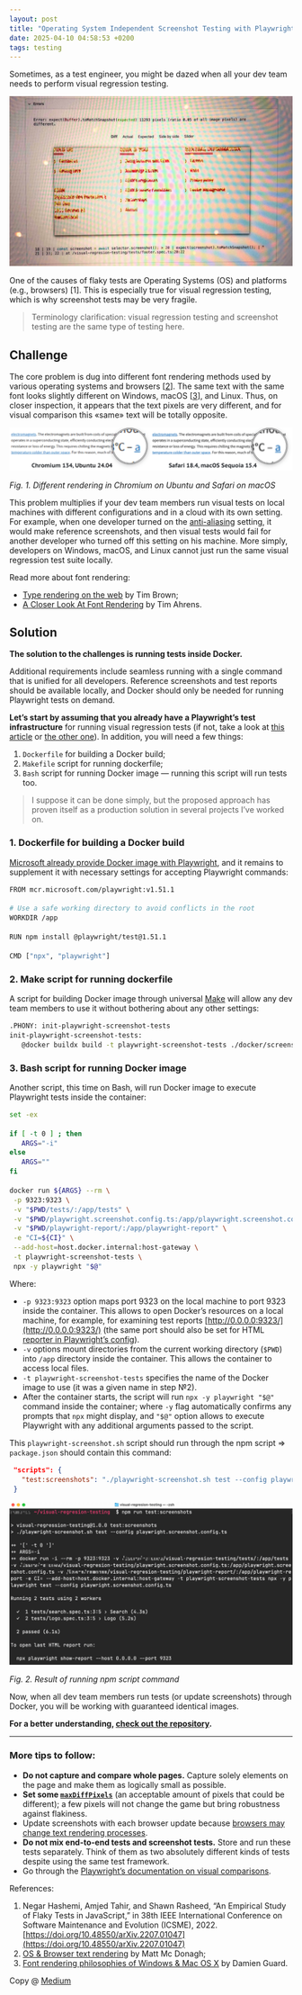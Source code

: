 ```yaml
---
layout: post
title: "Operating System Independent Screenshot Testing with Playwright and Docker"
date: 2025-04-10 04:58:53 +0200
tags: testing
---
```


Sometimes, as a test engineer, you might be dazed when all your dev team needs to perform visual regression testing.

![Operating System Independent Screenshot Testing with Playwright and Docker](/assets/2025-04-10/00-cover.jpg)

One of the causes of flaky tests are Operating Systems (OS) and platforms (e.g., browsers) [1]. This is especially true for visual regression testing, which is why screenshot tests may be very fragile.

> Terminology clarification: visual regression testing and screenshot testing are the same type of testing here.

## Challenge

The core problem is dug into different font rendering methods used by various operating systems and browsers [[2](https://www.inkwell.ie/typography/os-rendering.html)]. The same text with the same font looks slightly different on Windows, macOS [[3](https://damieng.com/blog/2007/06/13/font-rendering-philosophies-of-windows-and-mac-os-x/)], and Linux. Thus, on closer inspection, it appears that the text pixels are very different, and for visual comparison this «same» text will be totally opposite.

![Different rendering in Chromium on Ubuntu and Safari on macOS](/assets/2025-04-10/01-rendering-cromium-ubuntu-safari-macos.png)

_Fig. 1. Different rendering in Chromium on Ubuntu and Safari on macOS_

This problem multiplies if your dev team members run visual tests on local machines with different configurations and in a cloud with its own setting. For example, when one developer turned on the [anti-aliasing](https://www.oreilly.com/library/view/web-design-in/0596009879/ch28s04s05.html) setting, it would make reference screenshots, and then visual tests would fail for another developer who turned off this setting on his machine. More simply, developers on Windows, macOS, and Linux cannot just run the same visual regression test suite locally.

Read more about font rendering:

- [Type rendering on the web](https://blog.typekit.com/2010/10/05/type-rendering-on-the-web/) by Tim Brown;
- [A Closer Look At Font Rendering](https://www.smashingmagazine.com/2012/04/a-closer-look-at-font-rendering/) by Tim Ahrens.

## Solution

**The solution to the challenges is running tests inside Docker.**

Additional requirements include seamless running with a single command that is unified for all developers. Reference screenshots and test reports should be available locally, and Docker should only be needed for running Playwright tests on demand.

**Let’s start by assuming that you already have a Playwright’s test infrastructure** for running visual regression tests (if not, take a look at [this article](https://www.browsercat.com/post/ultimate-guide-visual-testing-playwright) or [the other one](https://css-tricks.com/automated-visual-regression-testing-with-playwright/)). In addition, you will need a few things:

1. `Dockerfile` for building a Docker build;
2. `Makefile` script for running dockerfile;
3. `Bash` script for running Docker image — running this script will run tests too.

> I suppose it can be done simply, but the proposed approach has proven itself as a production solution in several projects I’ve worked on.

### 1. Dockerfile for building a Docker build

[Microsoft already provide Docker image with Playwright](https://playwright.dev/docs/docker), and it remains to supplement it with necessary settings for accepting Playwright commands:

```bash
FROM mcr.microsoft.com/playwright:v1.51.1

# Use a safe working directory to avoid conflicts in the root
WORKDIR /app

RUN npm install @playwright/test@1.51.1

CMD ["npx", "playwright"]
```

### 2. Make script for running dockerfile

A script for building Docker image through universal [Make](<https://en.wikipedia.org/wiki/Make_(software)>) will allow any dev team members to use it without bothering about any other settings:

```bash
.PHONY: init-playwright-screenshot-tests
init-playwright-screenshot-tests:
   @docker buildx build -t playwright-screenshot-tests ./docker/screenshot-tests
```

### 3. Bash script for running Docker image

Another script, this time on Вash, will run Docker image to execute Playwright tests inside the container:

```bash
set -ex

if [ -t 0 ] ; then
   ARGS="-i"
else
   ARGS=""
fi

docker run ${ARGS} --rm \
 -p 9323:9323 \
 -v "$PWD/tests/:/app/tests" \
 -v "$PWD/playwright.screenshot.config.ts:/app/playwright.screenshot.config.ts" \
 -v "$PWD/playwright-report/:/app/playwright-report" \
 -e "CI=${CI}" \
 --add-host=host.docker.internal:host-gateway \
 -t playwright-screenshot-tests \
 npx -y playwright "$@"
```

Where:

- `-p 9323:9323` option maps port 9323 on the local machine to port 9323 inside the container. This allows to open Docker’s resources on a local machine, for example, for examining test reports [http://0.0.0.0:9323/](http://0.0.0.0:9323/) (the same port should also be set for HTML [reporter in Playwright’s config](https://playwright.dev/docs/api/class-testconfig#test-config-reporter)).
- `-v` options mount directories from the current working directory (`$PWD`) into `/app` directory inside the container. This allows the container to access local files.
- `-t playwright-screenshot-tests` specifies the name of the Docker image to use (it was a given name in step №2).
- After the container starts, the script will run `npx -y playwright "$@"` command inside the container; where `-y` flag automatically confirms any prompts that `npx` might display, and `"$@"` option allows to execute Playwright with any additional arguments passed to the script.

This `playwright-screenshot.sh` script should run through the npm script ⇒ `package.json` should contain this command:

```json
 "scripts": {
   "test:screenshots": "./playwright-screenshot.sh test --config playwright.screenshot.config.ts"
 }
```

![Result of running npm script command](/assets/2025-04-10/02-npm-run-test-screenshots.png)

_Fig. 2. Result of running npm script command_

Now, when all dev team members run tests (or update screenshots) through Docker, you will be working with guaranteed identical images.

**For a better understanding, [check out the repository](https://github.com/adequatica/visual-regression-testing).**

---

### More tips to follow:

- **Do not capture and compare whole pages.** Capture solely elements on the page and make them as logically small as possible.
- **Set some [`maxDiffPixels`](https://playwright.dev/docs/test-snapshots#maxdiffpixels)** (an acceptable amount of pixels that could be different); a few pixels will not change the game but bring robustness against flakiness.
- Update screenshots with each browser update because [browsers may change text rendering processes](https://developer.chrome.com/blog/better-text-rendering-in-chromium-based-browsers-on-windows).
- **Do not mix end-to-end tests and screenshot tests.** Store and run these tests separately. Think of them as two absolutely different kinds of tests despite using the same test framework.
- Go through the [Playwright’s documentation on visual comparisons](https://playwright.dev/docs/test-snapshots).

References:

1. Negar Hashemi, Amjed Tahir, and Shawn Rasheed, “An Empirical Study of Flaky Tests in JavaScript,” in 38th IEEE International Conference on Software Maintenance and Evolution (ICSME), 2022. [https://doi.org/10.48550/arXiv.2207.01047](https://doi.org/10.48550/arXiv.2207.01047)
2. [OS & Browser text rendering](https://www.inkwell.ie/typography/os-rendering.html) by Matt Mc Donagh;
3. [Font rendering philosophies of Windows & Mac OS X](https://damieng.com/blog/2007/06/13/font-rendering-philosophies-of-windows-and-mac-os-x/) by Damien Guard.

Copy @ [Medium](https://adequatica.medium.com/operating-system-independent-screenshot-testing-with-playwright-and-docker-6e2251a9eb32)
